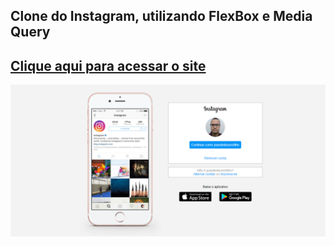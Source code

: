 ## Clone do Instagram, utilizando FlexBox e Media Query
## <a href="https://joaodedeusrsfilho.github.io/instagram-clone/" target="_blank"> Clique aqui para acessar o site
<img src="print.png">
